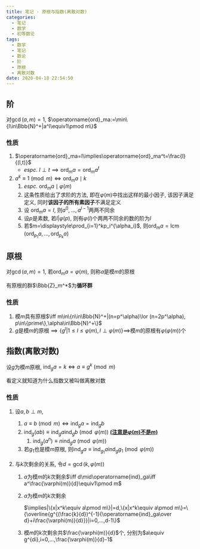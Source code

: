 ```yaml
---
title: 笔记 - 原根与指数(离散对数)
categories:
  - 笔记
  - 数学
  - 初等数论
tags:
  - 数学
  - 笔记
  - 数论
  - 阶
  - 原根
  - 离散对数
date: 2020-04-18 22:54:50
---
```


## 阶

对$\gcd(a,m)=1$, $\operatorname{ord}_ma:=\min\{l\in\Bbb{N}^+|a^l\equiv1\pmod m\}$

<!--more-->

### 性质

1. $\operatorname{ord}_ma=l\implies\operatorname{ord}_ma^t=\frac{l}{(l,t)}$
   - $espc.\ l\perp t\implies\operatorname{ord}_ma=\operatorname{ord}_ma^t$
1. $a^k\equiv1\pmod m\iff\operatorname{ord}_ma\mid k$
   1. $espc.\ \operatorname{ord}_ma\mid\varphi(m)$
   1. 这条性质给出了求阶的方法, 即在$\varphi(m)$中找出这样的最小因子, 该因子满足定义, 同时**该因子的所有素因子**不满足定义
   1. 设 $\operatorname{ord}_ma=l$, 则$a^0,...,a^{l-1}$两两不同余
   1. 设$p$是素数, 若$l|\varphi(p)$, 则有$\varphi(l)$个两两不同余的数的阶为$l$
   1. 若$m=\displaystyle\prod_{i=1}^kp_i^{\alpha_i}$, 则$\operatorname{ord}_ma=\operatorname{lcm}(\operatorname{ord}_{p_1}a,...,\operatorname{ord}_{p_k}a)$

## 原根

对$\gcd(a,m)=1$, 若$\operatorname{ord}_ma=\varphi(m)$, 则称$a$是模$m$的原根

有原根的群$\Bbb{Z}_m^*$为**循环群**

### 性质

1. 模$m$具有原根$\iff m\in\{n\in\Bbb{N}^+|(n=p^\alpha)\lor (n=2p^\alpha), p\in\{prime\},\alpha\in\Bbb{N}^+\}$
1. $g$是模$m$的原根$\implies\{g^l|1\leqslant l\leqslant\varphi(m),l\perp\varphi(m)\}\implies$模$m$的原根有$\varphi(\varphi(m))$个

## 指数(离散对数)

设$g$为模$m$原根, $\operatorname{ind}_ga=k\iff a\equiv g^k\pmod m$

看定义就知道为什么指数又被叫做离散对数

### 性质

1. 设$a,b\perp m$,
   1. $a\equiv b\pmod m\iff\operatorname{ind}_ga=\operatorname{ind}_gb$
   1. $\operatorname{ind}_g(ab)\equiv\operatorname{ind}_ga\operatorname{ind}_gb\pmod{\varphi(m)}$ <u>**(注意是$\varphi(m)$不是$m$)**</u>
      1. $\operatorname{ind}_g(a^n)\equiv n\operatorname{ind}_ga\pmod{\varphi(m)}$
   1. 若$g_1$也是模$m$原根, 则$\operatorname{ind}_ga\equiv\operatorname{ind}_{g_1}a\operatorname{ind}_gg_1\pmod{\varphi(m)}$
1. 与$k$次剩余的关系, 令$d=\gcd(k,\varphi(m))$

   1. $a$为模$m$的$k$次剩余$\iff d\mid\operatorname{ind}_ga\iff a^\frac{\varphi(m)}{d}\equiv1\pmod m$
   1. $a$为模$m$的$k$次剩余

      $\implies|\{x|x^k\equiv a\pmod m\}|=d,\{x|x^k\equiv a\pmod m\}=\{\overline{g^{(\frac{k}{d})^{-1}{\operatorname{ind}_ga\over d}+i\frac{\varphi(m)}{d}}}|i=0,...,d-1\}$

   1. 模$m$的$k$次剩余共$\frac{\varphi(m)}{d}$个, 分别为$a\equiv g^{di},i=0,...,\frac{\varphi(m)}{d}-1$
